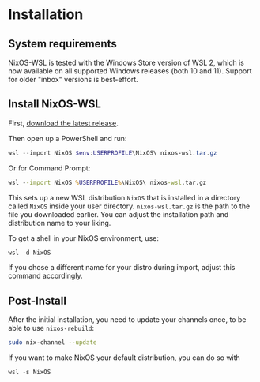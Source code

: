 # Installation

## System requirements

NixOS-WSL is tested with the Windows Store version of WSL 2, which is now available on all supported Windows releases (both 10 and 11).
Support for older "inbox" versions is best-effort.

## Install NixOS-WSL

First, [download the latest release](https://github.com/nix-community/NixOS-WSL/releases/latest).

Then open up a PowerShell and run:

```powershell
wsl --import NixOS $env:USERPROFILE\NixOS\ nixos-wsl.tar.gz
```

Or for Command Prompt:

```cmd
wsl --import NixOS %USERPROFILE%\NixOS\ nixos-wsl.tar.gz
```

This sets up a new WSL distribution `NixOS` that is installed in a directory called `NixOS` inside your user directory.
`nixos-wsl.tar.gz` is the path to the file you downloaded earlier.
You can adjust the installation path and distribution name to your liking.

To get a shell in your NixOS environment, use:

```powershell
wsl -d NixOS
```

If you chose a different name for your distro during import, adjust this command accordingly.

## Post-Install

After the initial installation, you need to update your channels once, to be able to use `nixos-rebuild`:

```sh
sudo nix-channel --update
```

If you want to make NixOS your default distribution, you can do so with

```powershell
wsl -s NixOS
```
